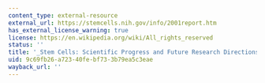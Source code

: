 ```yaml
---
content_type: external-resource
external_url: https://stemcells.nih.gov/info/2001report.htm
has_external_license_warning: true
license: https://en.wikipedia.org/wiki/All_rights_reserved
status: ''
title: '_Stem Cells: Scientific Progress and Future Research Directions_'
uid: 9c69fb26-a723-40fe-bf73-3b79ea5c3eae
wayback_url: ''
---
```

